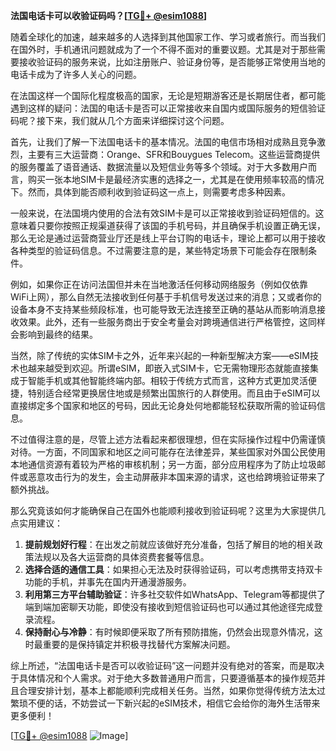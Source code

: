 **法国电话卡可以收验证码吗？[[TG💪+ @esim1088](https://t.me/s/esim1088)]**

随着全球化的加速，越来越多的人选择到其他国家工作、学习或者旅行。而当我们在国外时，手机通讯问题就成为了一个不得不面对的重要议题。尤其是对于那些需要接收验证码的服务来说，比如注册账户、验证身份等，是否能够正常使用当地的电话卡成为了许多人关心的问题。

在法国这样一个国际化程度极高的国家，无论是短期游客还是长期居住者，都可能遇到这样的疑问：法国的电话卡是否可以正常接收来自国内或国际服务的短信验证码呢？接下来，我们就从几个方面来详细探讨这个问题。

首先，让我们了解一下法国电话卡的基本情况。法国的电信市场相对成熟且竞争激烈，主要有三大运营商：Orange、SFR和Bouygues Telecom。这些运营商提供的服务覆盖了语音通话、数据流量以及短信业务等多个领域。对于大多数用户而言，购买一张本地SIM卡是最经济实惠的选择之一，尤其是在使用频率较高的情况下。然而，具体到能否顺利收到验证码这一点上，则需要考虑多种因素。

一般来说，在法国境内使用的合法有效SIM卡是可以正常接收到验证码短信的。这意味着只要你按照正规渠道获得了该国的手机号码，并且确保手机设置正确无误，那么无论是通过运营商营业厅还是线上平台订购的电话卡，理论上都可以用于接收各种类型的验证码信息。不过需要注意的是，某些特定场景下可能会存在限制条件。

例如，如果你正在访问法国但并未在当地激活任何移动网络服务（例如仅依靠WiFi上网），那么自然无法接收到任何基于手机信号发送过来的消息；又或者你的设备本身不支持某些频段标准，也可能导致无法连接至正确的基站从而影响消息接收效果。此外，还有一些服务商出于安全考量会对跨境通信进行严格管控，这同样会影响到最终的结果。

当然，除了传统的实体SIM卡之外，近年来兴起的一种新型解决方案——eSIM技术也越来越受到欢迎。所谓eSIM，即嵌入式SIM卡，它无需物理形态就能直接集成于智能手机或其他智能终端内部。相较于传统方式而言，这种方式更加灵活便捷，特别适合经常更换居住地或是频繁出国旅行的人群使用。而且由于eSIM可以直接绑定多个国家和地区的号码，因此无论身处何地都能轻松获取所需的验证码信息。

不过值得注意的是，尽管上述方法看起来都很理想，但在实际操作过程中仍需谨慎对待。一方面，不同国家和地区之间可能存在法律差异，某些国家对外国公民使用本地通信资源有着较为严格的审核机制；另一方面，部分应用程序为了防止垃圾邮件或恶意攻击行为的发生，会主动屏蔽非本国来源的请求，这也给跨境验证带来了额外挑战。

那么究竟该如何才能确保自己在国外也能顺利接收到验证码呢？这里为大家提供几点实用建议：

1. **提前规划好行程**：在出发之前就应该做好充分准备，包括了解目的地的相关政策法规以及各大运营商的具体资费套餐等信息。
2. **选择合适的通信工具**：如果担心无法及时获得验证码，可以考虑携带支持双卡功能的手机，并事先在国内开通漫游服务。
3. **利用第三方平台辅助验证**：许多社交软件如WhatsApp、Telegram等都提供了端到端加密聊天功能，即使没有接收到短信验证码也可以通过其他途径完成登录流程。
4. **保持耐心与冷静**：有时候即便采取了所有预防措施，仍然会出现意外情况，这时最重要的是保持镇定并积极寻找替代方案解决问题。

综上所述，“法国电话卡是否可以收验证码”这一问题并没有绝对的答案，而是取决于具体情况和个人需求。对于绝大多数普通用户而言，只要遵循基本的操作规范并且合理安排计划，基本上都能顺利完成相关任务。当然，如果你觉得传统方法太过繁琐不便的话，不妨尝试一下新兴起的eSIM技术，相信它会给你的海外生活带来更多便利！

[[TG💪+ @esim1088](https://t.me/s/esim1088) ![Image](https://i.postimg.cc/4NQfJmqS/Snipaste-2025-05-13-00-14-12.png)]
